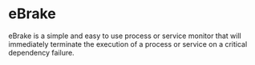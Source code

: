 eBrake
===

eBrake is a simple and easy to use process or service monitor that will immediately
terminate the execution of a process or service on a critical dependency failure.

